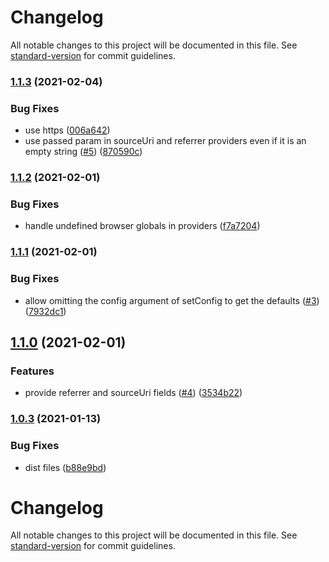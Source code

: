 # Changelog

All notable changes to this project will be documented in this file. See [standard-version](https://github.com/conventional-changelog/standard-version) for commit guidelines.

### [1.1.3](https://github.com///compare/v1.1.2...v1.1.3) (2021-02-04)


### Bug Fixes

* use https ([006a642](https://github.com///commit/006a642c4d88edd57723011907d9281fb1d5cd18))
* use passed param in sourceUri and referrer providers even if it is an empty string ([#5](https://github.com//undefined/issues/5)) ([870590c](https://github.com///commit/870590c3343f26daf179f1659abaf5bad3f3067c))

### [1.1.2](https://github.com///compare/v1.1.1...v1.1.2) (2021-02-01)


### Bug Fixes

* handle undefined browser globals in providers ([f7a7204](https://github.com///commit/f7a720458bc35988b96983de2e1db5afc91ad7ab))

### [1.1.1](https://github.com///compare/v1.1.0...v1.1.1) (2021-02-01)


### Bug Fixes

* allow omitting the config argument of setConfig to get the defaults ([#3](https://github.com//undefined/issues/3)) ([7932dc1](https://github.com///commit/7932dc1ce47a65ad1fc04293f6498b4b7ecd658d))

## [1.1.0](https://github.com///compare/v1.0.3...v1.1.0) (2021-02-01)


### Features

* provide referrer and sourceUri fields ([#4](https://github.com//undefined/issues/4)) ([3534b22](https://github.com///commit/3534b22ea34edef444ff422a154e13dc24dd5e7d))

### [1.0.3](https://github.com///compare/v1.0.2...v1.0.3) (2021-01-13)


### Bug Fixes

* dist files ([b88e9bd](https://github.com///commit/b88e9bd12d8b7bd50e4c217d646990111c426d5a))

# Changelog

All notable changes to this project will be documented in this file. See [standard-version](https://github.com/conventional-changelog/standard-version) for commit guidelines.

